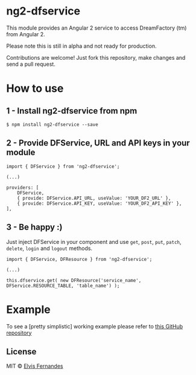 # ng2-dfservice
This module provides an Angular 2 service to access DreamFactory (tm) from Angular 2.

Please note this is still in alpha and not ready for production.

Contributions are welcome! Just fork this repository, make changes and send a pull request.

# How to use
## 1 - Install ng2-dfservice from npm
    $ npm install ng2-dfservice --save

## 2 - Provide DFService, URL and API keys in your module
    import { DFService } from 'ng2-dfservice';

    (...)

    providers: [
        DFService,
        { provide: DFService.API_URL, useValue: 'YOUR_DF2_URL' },
        { provide: DFService.API_KEY, useValue: 'YOUR_DF2_API_KEY' },
    ],
## 3 - Be happy :)
Just inject DFService in your component and use `get`, `post`, `put`, `patch`, `delete`, `login` and `logout` methods.

    import { DFService, DFResource } from 'ng2-dfservice';

    (...)

    this.dfservice.get( new DFResource('service_name', DFService.RESOURCE_TABLE, 'table_name') );

# Example
To see a [pretty simplistic] working example please refer to [this GitHub repository](https://github.com/elvisfernandes/dfservice-example)

## License

MIT © [Elvis Fernandes](http://elvis.eti.br)
